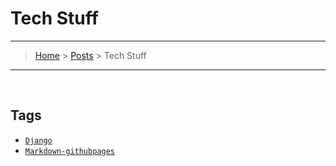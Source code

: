 # Tech Stuff
---
> [Home](../index.md) > [Posts](../posts.md) > Tech Stuff
---

<br>

## Tags
* [`Django`](django.md)
* [`Markdown-githubpages`](md-ghpages.md)